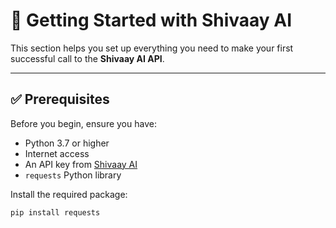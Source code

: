 # 🚀 Getting Started with Shivaay AI

This section helps you set up everything you need to make your first successful call to the **Shivaay AI API**.

---

## ✅ Prerequisites

Before you begin, ensure you have:

- Python 3.7 or higher
- Internet access
- An API key from [Shivaay AI](https://shivaay.futurixai.com/playground)
- `requests` Python library

Install the required package:

```bash
pip install requests
